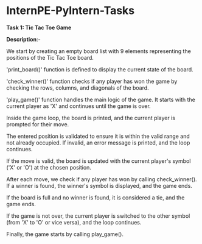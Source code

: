 # InternPE-PyIntern-Tasks

**Task 1: Tic Tac Toe Game**


**Description**:- 

We start by creating an empty board list with 9 elements representing the positions of the Tic Tac Toe board.

'print_board()' function is defined to display the current state of the board.

'check_winner()' function checks if any player has won the game by checking the rows, columns, and diagonals of the board.

'play_game()' function handles the main logic of the game. It starts with the current player as 'X' and continues until the game is over.

Inside the game loop, the board is printed, and the current player is prompted for their move.

The entered position is validated to ensure it is within the valid range and not already occupied. If invalid, an error message is printed, and the loop continues.

If the move is valid, the board is updated with the current player's symbol ('X' or 'O') at the chosen position.

After each move, we check if any player has won by calling check_winner(). If a winner is found, the winner's symbol is displayed, and the game ends.

If the board is full and no winner is found, it is considered a tie, and the game ends.

If the game is not over, the current player is switched to the other symbol (from 'X' to 'O' or vice versa), and the loop continues.

Finally, the game starts by calling play_game().
